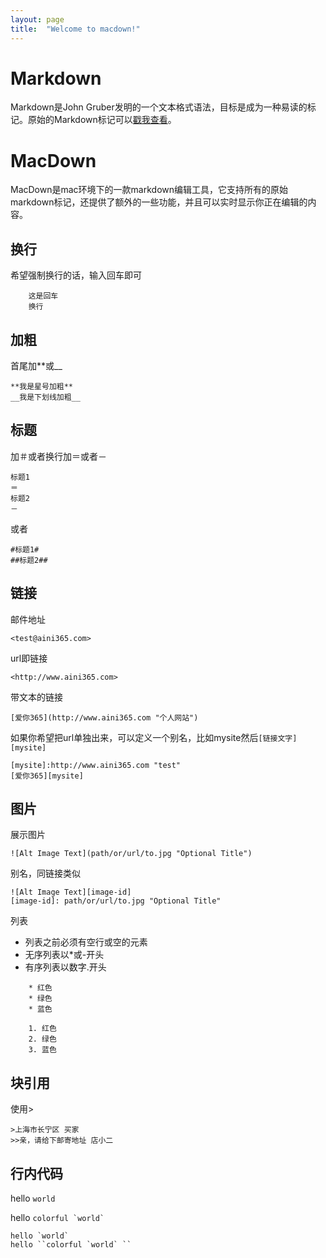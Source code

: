 ```yaml
---
layout: page
title:  "Welcome to macdown!"
---
```


Markdown
=
Markdown是John Gruber发明的一个文本格式语法，目标是成为一种易读的标记。原始的Markdown标记可以[戳我查看](http://daringfireball.net/projects/markdown/syntax)。

MacDown
===
MacDown是mac环境下的一款markdown编辑工具，它支持所有的原始markdown标记，还提供了额外的一些功能，并且可以实时显示你正在编辑的内容。

换行
-
希望强制换行的话，输入回车即可

```
	这是回车
	换行
```

加粗
-
首尾加\*\*或\_\_
	
	**我是星号加粗** 
	__我是下划线加粗__
	
标题
-
加＃或者换行加＝或者－

	标题1
	＝
	标题2
	－
	
或者

	#标题1#
	##标题2##
	
链接
-
邮件地址
	
	<test@aini365.com>
url即链接

	<http://www.aini365.com>
带文本的链接

	[爱你365](http://www.aini365.com "个人网站")
如果你希望把url单独出来，可以定义一个别名，比如mysite然后`[链接文字][mysite]`

	[mysite]:http://www.aini365.com "test"
	[爱你365][mysite]
	
图片
-
展示图片

	![Alt Image Text](path/or/url/to.jpg "Optional Title")
别名，同链接类似

	![Alt Image Text][image-id]
	[image-id]: path/or/url/to.jpg "Optional Title"
列表

* 列表之前必须有空行或空的元素
* 无序列表以\*或\-开头
* 有序列表以数字\.开头

```
	* 红色
	* 绿色
	* 蓝色
	
	1. 红色
	2. 绿色
	3. 蓝色
```
块引用
-
使用\>

	>上海市长宁区 买家
	>>亲，请给下邮寄地址 店小二
	
行内代码
-
hello `world`

hello ``colorful `world` ``

	hello `world`
	hello ``colorful `world` ``
